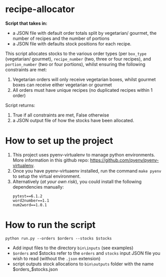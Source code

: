 # recipe-allocator
**Script that takes in:**
- a JSON file with default order totals split by vegetarian/ gourmet, the number of recipes and the number of portions 
- a JSON file with defaults stock positions for each recipe.

This script allocates stocks to the various order types (per `box_type` (vegetarian/ gourmet), `recipe_number` (two, three or four recipes), and `portion_number` (two or four portions), whilst
ensuring the following constraints are met:
1. Vegetarian orders will only receive vegetarian boxes, whilst gourmet boxes can receive either vegetarian or gourmet
2. All orders must have unique recipes (no duplicated recipes within 1 order)

Script returns:
1. True if all constraints are met, False otherwise 
2. a JSON output file of how the stocks have been allocated.


# How to set up the project
1. This project uses pyenv-virtualenv to manage python environments. More information in this github repo: https://github.com/pyenv/pyenv-virtualenv.
2. Once you have pyenv-virtuaenv installed, run the command `make pyenv` to setup the virtual environment.
3. Alternatively (*at your own risk*), you could install the following dependencies manually:
    ```
    pytest==6.1.2
    word2number==1.1
    num2word==1.0.1
    ```
    
# How to run the script
```
python run.py --orders $orders --stocks $stocks
```
- Add input files to the directory `bin\inputs` (see examples)
- `$orders` and $stocks refer to the `orders` and `stocks` input JSON file you wish to read (without the `.json` extension)
- script outputs stock allocations to `bin\outputs` folder with the name $orders_$stocks.json


